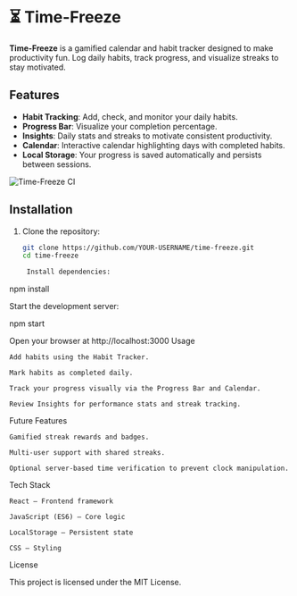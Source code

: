 # ⏳ Time-Freeze

**Time-Freeze** is a gamified calendar and habit tracker designed to make productivity fun. Log daily habits, track progress, and visualize streaks to stay motivated.  

## Features
- **Habit Tracking**: Add, check, and monitor your daily habits.  
- **Progress Bar**: Visualize your completion percentage.  
- **Insights**: Daily stats and streaks to motivate consistent productivity.  
- **Calendar**: Interactive calendar highlighting days with completed habits.  
- **Local Storage**: Your progress is saved automatically and persists between sessions.


![Time-Freeze CI](https://github.com/PhantomwireIT/time-freeze/actions/workflows/main.yml/badge.svg)



## Installation
1. Clone the repository:
   ```bash
   git clone https://github.com/YOUR-USERNAME/time-freeze.git
   cd time-freeze

    Install dependencies:

npm install

Start the development server:

npm start

Open your browser at http://localhost:3000
Usage

    Add habits using the Habit Tracker.

    Mark habits as completed daily.

    Track your progress visually via the Progress Bar and Calendar.

    Review Insights for performance stats and streak tracking.

Future Features

    Gamified streak rewards and badges.

    Multi-user support with shared streaks.

    Optional server-based time verification to prevent clock manipulation.

Tech Stack

    React – Frontend framework

    JavaScript (ES6) – Core logic

    LocalStorage – Persistent state

    CSS – Styling

License

This project is licensed under the MIT License.


